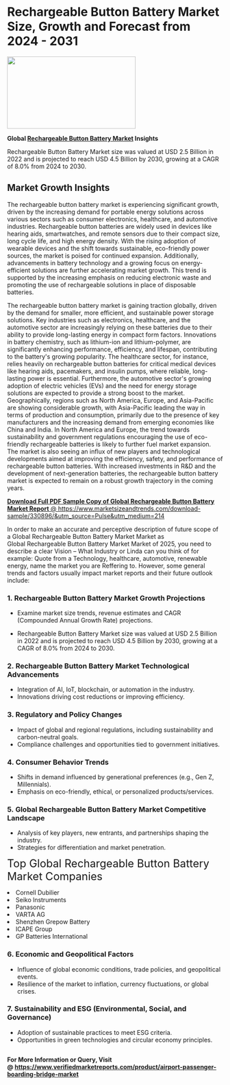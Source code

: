 <H1>Rechargeable Button Battery Market Size, Growth and Forecast from 2024 - 2031</H1><img class="aligncenter size-medium wp-image-584254" src="https://thirdeyenews.in/wp-content/uploads/2024/09/Global-Market-Research-300x168.jpeg" alt="" width="300" height="168" /><p><strong>Global&nbsp;<a href="https://www.marketsizeandtrends.com/download-sample/330896/&amp;utm_source=Pulse&amp;utm_medium=214">Rechargeable Button Battery Market</a> Insights</strong></p><p>Rechargeable Button Battery Market size was valued at USD 2.5 Billion in 2022 and is projected to reach USD 4.5 Billion by 2030, growing at a CAGR of 8.0% from 2024 to 2030.</p><p><h2>Market Growth Insights</h2> <p>The rechargeable button battery market is experiencing significant growth, driven by the increasing demand for portable energy solutions across various sectors such as consumer electronics, healthcare, and automotive industries. Rechargeable button batteries are widely used in devices like hearing aids, smartwatches, and remote sensors due to their compact size, long cycle life, and high energy density. With the rising adoption of wearable devices and the shift towards sustainable, eco-friendly power sources, the market is poised for continued expansion. Additionally, advancements in battery technology and a growing focus on energy-efficient solutions are further accelerating market growth. This trend is supported by the increasing emphasis on reducing electronic waste and promoting the use of rechargeable solutions in place of disposable batteries.</p> <p><a href="#"></a></p> <p>The rechargeable button battery market is gaining traction globally, driven by the demand for smaller, more efficient, and sustainable power storage solutions. Key industries such as electronics, healthcare, and the automotive sector are increasingly relying on these batteries due to their ability to provide long-lasting energy in compact form factors. Innovations in battery chemistry, such as lithium-ion and lithium-polymer, are significantly enhancing performance, efficiency, and lifespan, contributing to the battery's growing popularity. The healthcare sector, for instance, relies heavily on rechargeable button batteries for critical medical devices like hearing aids, pacemakers, and insulin pumps, where reliable, long-lasting power is essential. Furthermore, the automotive sector's growing adoption of electric vehicles (EVs) and the need for energy storage solutions are expected to provide a strong boost to the market. Geographically, regions such as North America, Europe, and Asia-Pacific are showing considerable growth, with Asia-Pacific leading the way in terms of production and consumption, primarily due to the presence of key manufacturers and the increasing demand from emerging economies like China and India. In North America and Europe, the trend towards sustainability and government regulations encouraging the use of eco-friendly rechargeable batteries is likely to further fuel market expansion. The market is also seeing an influx of new players and technological developments aimed at improving the efficiency, safety, and performance of rechargeable button batteries. With increased investments in R&D and the development of next-generation batteries, the rechargeable button battery market is expected to remain on a robust growth trajectory in the coming years.</p> <p><a href="#"></p><p><span class=""><strong>Download Full PDF Sample Copy of Global Rechargeable Button Battery Market Report</strong> @ <a href="https://www.marketsizeandtrends.com/download-sample/330896/&amp;utm_source=Pulse&amp;utm_medium=214" target="_blank">https://www.marketsizeandtrends.com/download-sample/330896/&amp;utm_source=Pulse&amp;utm_medium=214</a></span></p><p>In order to make an accurate and perceptive description of future scope of a Global&nbsp;Rechargeable Button Battery Market Market as Global&nbsp;Rechargeable Button Battery Market Market of 2025, you need to describe a clear Vision &ndash; What Industry or Linda can you think of for example: Quote from a Technology, healthcare, automotive, renewable energy, name the market you are Reffering to. However, some general trends and factors usually impact market reports and their future outlook include:</p><h3>1.&nbsp;<strong>Rechargeable Button Battery Market Growth Projections</strong></h3><ul><li>Examine market size trends, revenue estimates and CAGR (Compounded Annual Growth Rate) projections.</li><li><p>Rechargeable Button Battery Market size was valued at USD 2.5 Billion in 2022 and is projected to reach USD 4.5 Billion by 2030, growing at a CAGR of 8.0% from 2024 to 2030.</p></li></ul><h3>2.&nbsp;<strong>Rechargeable Button Battery Market Technological Advancements</strong></h3><ul><li>Integration of AI, IoT, blockchain, or automation in the industry.</li><li>Innovations driving cost reductions or improving efficiency.</li></ul><h3>3.&nbsp;<strong>Regulatory and Policy Changes</strong></h3><ul><li>Impact of global and regional regulations, including sustainability and carbon-neutral goals.</li><li>Compliance challenges and opportunities tied to government initiatives.</li></ul><h3>4.&nbsp;<strong>Consumer Behavior Trends</strong></h3><ul><li>Shifts in demand influenced by generational preferences (e.g., Gen Z, Millennials).</li><li>Emphasis on eco-friendly, ethical, or personalized products/services.</li></ul><h3>5.&nbsp;<strong>Global Rechargeable Button Battery Market Competitive Landscape</strong></h3><ul><li>Analysis of key players, new entrants, and partnerships shaping the industry.</li><li>Strategies for differentiation and market penetration.</li></ul><p data-pm-slice="1 1 []"><span style="color: inherit; font-family: inherit; font-size: 25px;">Top Global Rechargeable Button Battery Market Companies</span></p><div class="" data-test-id=""><p><li>Cornell Dubilier</li><li> Seiko lnstruments</li><li> Panasonic</li><li> VARTA AG</li><li> Shenzhen Grepow Battery</li><li> ICAPE Group</li><li> GP Batteries International</li></p></div><h3>6.&nbsp;<strong>Economic and Geopolitical Factors</strong></h3><ul><li>Influence of global economic conditions, trade policies, and geopolitical events.</li><li>Resilience of the market to inflation, currency fluctuations, or global crises.</li></ul><h3>7.&nbsp;<strong>Sustainability and ESG (Environmental, Social, and Governance)</strong></h3><ul><li>Adoption of sustainable practices to meet ESG criteria.</li><li>Opportunities in green technologies and circular economy principles.</li></ul><h2><strong style="font-size: 14px;">For More Information or Query, Visit @&nbsp;</strong><a style="background-color: #ffffff; font-size: 14px;" href="https://www.marketsizeandtrends.com/report/rechargeable-button-battery-market/" target="_blank">https://www.verifiedmarketreports.com/product/airport-passenger-boarding-bridge-market</a></h2>

